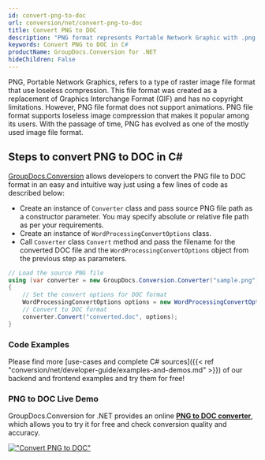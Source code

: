 ```yaml
---
id: convert-png-to-doc
url: conversion/net/convert-png-to-doc
title: Convert PNG to DOC
description: "PNG format represents Portable Network Graphic with .png extension. Learn how to convert PNG to DOC file programmatically in C# language using GroupDocs.Conversion for .NET library."
keywords: Convert PNG to DOC in C#
productName: GroupDocs.Conversion for .NET
hideChildren: False
---
```


PNG, Portable Network Graphics, refers to a type of raster image file format that use loseless compression. This file format was created as a replacement of Graphics Interchange Format (GIF) and has no copyright limitations. However, PNG file format does not support animations. PNG file format supports loseless image compression that makes it popular among its users. With the passage of time, PNG has evolved as one of the mostly used image file format.

## Steps to convert PNG to DOC in C#

[GroupDocs.Conversion](https://products.groupdocs.com/conversion/net) allows developers to convert the PNG file to DOC format in an easy and intuitive way just using a few lines of code as described below:

* Create an instance of `Converter` class and pass source PNG file path as a constructor parameter. You may specify absolute or relative file path as per your requirements. 
* Create an instance of `WordProcessingConvertOptions` class.
* Call `Converter` class `Convert` method and pass the filename for the converted DOC file and the `WordProcessingConvertOptions` object from the previous step as parameters.

```csharp
// Load the source PNG file
using (var converter = new GroupDocs.Conversion.Converter("sample.png"))
{
    // Set the convert options for DOC format
    WordProcessingConvertOptions options = new WordProcessingConvertOptions();
    // Convert to DOC format
    converter.Convert("converted.doc", options);
}
```

### Code Examples

Please find more [use-cases and complete C# sources]({{< ref "conversion/net/developer-guide/examples-and-demos.md" >}}) of our backend and frontend examples and try them for free!

### PNG to DOC Live Demo

GroupDocs.Conversion for .NET provides an online [**PNG to DOC converter**](https://products.groupdocs.app/conversion/png-to-doc), which allows you to try it for free and check conversion quality and accuracy.

[!["Convert PNG to DOC"](conversion/net/images/convert-png-to-doc.png)](https://products.groupdocs.app/conversion/png-to-doc)
